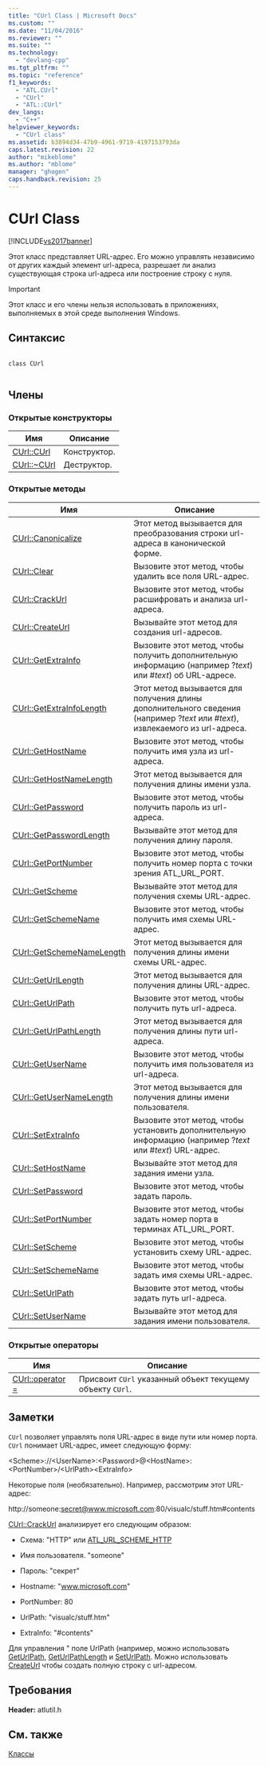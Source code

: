 ```yaml
---
title: "CUrl Class | Microsoft Docs"
ms.custom: ""
ms.date: "11/04/2016"
ms.reviewer: ""
ms.suite: ""
ms.technology: 
  - "devlang-cpp"
ms.tgt_pltfrm: ""
ms.topic: "reference"
f1_keywords: 
  - "ATL.CUrl"
  - "CUrl"
  - "ATL::CUrl"
dev_langs: 
  - "C++"
helpviewer_keywords: 
  - "CUrl class"
ms.assetid: b3894d34-47b9-4961-9719-4197153793da
caps.latest.revision: 22
author: "mikeblome"
ms.author: "mblome"
manager: "ghogen"
caps.handback.revision: 25
---
```

# CUrl Class
[!INCLUDE[vs2017banner](../../assembler/inline/includes/vs2017banner.md)]

Этот класс представляет URL\-адрес.  Его можно управлять независимо от других каждый элемент url\-адреса, разрешает ли анализ существующая строка url\-адреса или построение строку с нуля.  
  
> [!IMPORTANT]
>  Этот класс и его члены нельзя использовать в приложениях, выполняемых в этой среде выполнения Windows.  
  
## Синтаксис  
  
```  
  
class CUrl  
  
```  
  
## Члены  
  
### Открытые конструкторы  
  
|Имя|Описание|  
|---------|--------------|  
|[CUrl::CUrl](../Topic/CUrl::CUrl.md)|Конструктор.|  
|[CUrl::~CUrl](../Topic/CUrl::~CUrl.md)|Деструктор.|  
  
### Открытые методы  
  
|Имя|Описание|  
|---------|--------------|  
|[CUrl::Canonicalize](../Topic/CUrl::Canonicalize.md)|Этот метод вызывается для преобразования строки url\-адреса в канонической форме.|  
|[CUrl::Clear](../Topic/CUrl::Clear.md)|Вызовите этот метод, чтобы удалить все поля URL\-адрес.|  
|[CUrl::CrackUrl](../Topic/CUrl::CrackUrl.md)|Вызовите этот метод, чтобы расшифровать и анализа url\-адреса.|  
|[CUrl::CreateUrl](../Topic/CUrl::CreateUrl.md)|Вызывайте этот метод для создания url\-адресов.|  
|[CUrl::GetExtraInfo](../Topic/CUrl::GetExtraInfo.md)|Вызовите этот метод, чтобы получить дополнительную информацию \(например ?*text*\) или \#*text*\) об URL\-адресе.|  
|[CUrl::GetExtraInfoLength](../Topic/CUrl::GetExtraInfoLength.md)|Этот метод вызывается для получения длины дополнительного сведения \(например ?*text* или \#*text*\), извлекаемого из url\-адреса.|  
|[CUrl::GetHostName](../Topic/CUrl::GetHostName.md)|Вызовите этот метод, чтобы получить имя узла из url\-адреса.|  
|[CUrl::GetHostNameLength](../Topic/CUrl::GetHostNameLength.md)|Этот метод вызывается для получения длины имени узла.|  
|[CUrl::GetPassword](../Topic/CUrl::GetPassword.md)|Вызовите этот метод, чтобы получить пароль из url\-адреса.|  
|[CUrl::GetPasswordLength](../Topic/CUrl::GetPasswordLength.md)|Вызывайте этот метод для получения длину пароля.|  
|[CUrl::GetPortNumber](../Topic/CUrl::GetPortNumber.md)|Вызовите этот метод, чтобы получить номер порта с точки зрения ATL\_URL\_PORT.|  
|[CUrl::GetScheme](../Topic/CUrl::GetScheme.md)|Вызывайте этот метод для получения схемы URL\-адрес.|  
|[CUrl::GetSchemeName](../Topic/CUrl::GetSchemeName.md)|Вызовите этот метод, чтобы получить имя схемы URL\-адрес.|  
|[CUrl::GetSchemeNameLength](../Topic/CUrl::GetSchemeNameLength.md)|Этот метод вызывается для получения длины имени схемы URL\-адрес.|  
|[CUrl::GetUrlLength](../Topic/CUrl::GetUrlLength.md)|Этот метод вызывается для получения длины URL\-адрес.|  
|[CUrl::GetUrlPath](../Topic/CUrl::GetUrlPath.md)|Вызовите этот метод, чтобы получить путь url\-адреса.|  
|[CUrl::GetUrlPathLength](../Topic/CUrl::GetUrlPathLength.md)|Этот метод вызывается для получения длины пути url\-адреса.|  
|[CUrl::GetUserName](../Topic/CUrl::GetUserName.md)|Вызовите этот метод, чтобы получить имя пользователя из url\-адреса.|  
|[CUrl::GetUserNameLength](../Topic/CUrl::GetUserNameLength.md)|Этот метод вызывается для получения длины имени пользователя.|  
|[CUrl::SetExtraInfo](../Topic/CUrl::SetExtraInfo.md)|Вызовите этот метод, чтобы установить дополнительную информацию \(например ?*text* или \#*text*\) URL\-адрес.|  
|[CUrl::SetHostName](../Topic/CUrl::SetHostName.md)|Вызывайте этот метод для задания имени узла.|  
|[CUrl::SetPassword](../Topic/CUrl::SetPassword.md)|Вызовите этот метод, чтобы задать пароль.|  
|[CUrl::SetPortNumber](../Topic/CUrl::SetPortNumber.md)|Вызовите этот метод, чтобы задать номер порта в терминах ATL\_URL\_PORT.|  
|[CUrl::SetScheme](../Topic/CUrl::SetScheme.md)|Вызовите этот метод, чтобы установить схему URL\-адрес.|  
|[CUrl::SetSchemeName](../Topic/CUrl::SetSchemeName.md)|Вызовите этот метод, чтобы задать имя схемы URL\-адрес.|  
|[CUrl::SetUrlPath](../Topic/CUrl::SetUrlPath.md)|Вызовите этот метод, чтобы задать путь url\-адреса.|  
|[CUrl::SetUserName](../Topic/CUrl::SetUserName.md)|Вызывайте этот метод для задания имени пользователя.|  
  
### Открытые операторы  
  
|Имя|Описание|  
|---------|--------------|  
|[CUrl::operator \=](../Topic/CUrl::operator%20=.md)|Присвоит `CUrl` указанный объект текущему объекту `CUrl`.|  
  
## Заметки  
 `CUrl` позволяет управлять поля URL\-адрес в виде пути или номер порта.  `CUrl` понимает URL\-адрес, имеет следующую форму:  
  
 \<Scheme\>:\/\/\<UserName\>:\<Password\>@\<HostName\>:\<PortNumber\>\/\<UrlPath\>\<ExtraInfo\>  
  
 Некоторые поля \(необязательно\). Например, рассмотрим этот URL\-адрес:  
  
 http:\/\/someone:secret@www.microsoft.com:80\/visualc\/stuff.htm\#contents  
  
 [CUrl::CrackUrl](../Topic/CUrl::CrackUrl.md) анализирует его следующим образом:  
  
-   Схема: "HTTP" или [ATL\_URL\_SCHEME\_HTTP](../Topic/ATL_URL_SCHEME.md)  
  
-   Имя пользователя. "someone"  
  
-   Пароль: "секрет"  
  
-   Hostname: "www.microsoft.com"  
  
-   PortNumber: 80  
  
-   UrlPath: "visualc\/stuff.htm"  
  
-   ExtraInfo: "\#contents"  
  
 Для управления " поле UrlPath \(например, можно использовать [GetUrlPath](../Topic/CUrl::GetUrlPath.md), [GetUrlPathLength](../Topic/CUrl::GetUrlPathLength.md) и [SetUrlPath](../Topic/CUrl::SetUrlPath.md).  Можно использовать [CreateUrl](../Topic/CUrl::CreateUrl.md) чтобы создать полную строку с url\-адресом.  
  
## Требования  
 **Header:** atlutil.h  
  
## См. также  
 [Классы](../../atl/reference/atl-classes.md)